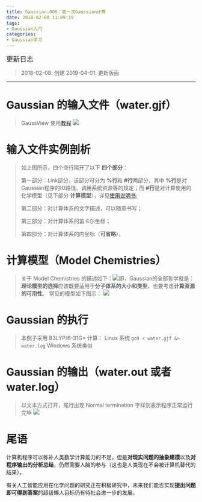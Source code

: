 ```yaml
---
title: Gaussian-000：第一次Gaussian计算
date: 2018-02-08 11:09:19
tags: 
- Gaussian入门
categories:
- Gaussian学习
---
```


<font  size=4 face="黑体">更新日志</font> 

> 2018-02-08: 创建
> 2019-04-01: 更新版面

---


# Gaussian 的输入文件（water.gjf）
> GaussView 使用[教程](https://www.baidu.com/s?wd=GaussView%20%E4%BD%BF%E7%94%A8%E6%95%99%E7%A8%8B&rsv_spt=1&rsv_iqid=0xa91889190003e46e&issp=1&f=8&rsv_bp=0&rsv_idx=2&ie=utf-8&tn=sitehao123&rsv_enter=1&rsv_n=2&rsv_sug3=1)
![](https://chem.liugaoyong.top/2018-02-08-gaussian-0/1.png)
# 输入文件实例剖析
> 如上图所示，四个空行隔开了以下 **四个部分**：
>
> 第一部分：Link部分。该部分可分为 **%行**和 **#行**两部分，其中 **%行**是对Gaussian程序的IO路径、调用系统资源等的规定；而 **#行**是对计算使用的化学模型（见下部分 **计算模型**），详见[使用说明书](https://www.baidu.com/s?wd=g09%20%E4%BD%BF%E7%94%A8%E8%AF%B4%E6%98%8E%E4%B9%A6&rsv_spt=1&rsv_iqid=0xce519ed00005c3d7&issp=1&f=8&rsv_bp=1&rsv_idx=2&ie=utf-8&rqlang=cn&tn=sitehao123&rsv_enter=0&oq=g09%2520%25E4%25BD%25BF%25E7%2594%25A8%25E8%25AF%25B4%25E6%2598%258E%25E4%25B9%25A6&rsv_t=b5f7Sm7aKLp818iBSOkNaOHkUav6%2BKuVRyRjEvgG2xQUNzgF8chxoeDJrvjkNO2WUw&rsv_pq=eafaf8810004c4d3);
>
> 第二部分：对计算体系的文字描述，可以随意书写；
>
> 第三部分：对计算体系的笛卡尔坐标； 
>
> 第四部分：对计算体系的内坐标（**可省略**）。

# 计算模型（Model Chemistries）
> 关于 Model Chemistries 的描述如下：![](https://chem.liugaoyong.top/2018-02-08-gaussian-0/2.png)即，Gaussian的全部哲学就是：**理论模型的选择**应该既要适用于**分子体系的大小和类型**，也要考虑**计算资源的可用性**。
> 常见的模型如下图示：
> ![](https://chem.liugaoyong.top/2018-02-08-gaussian-0/3.png)


# Gaussian 的执行
> 本例子采用 B3LYP/6-31G* 计算：
> Linux 系统 `go9 < water.gjf &> water.log`
> Windows 系统类似


# Gaussian 的输出（water.out 或者 water.log）
> 以文本方式打开，尾行出现 Normal termination 字样则表示程序正常运行完毕
![](https://chem.liugaoyong.top/2018-02-08-gaussian-0/4.png)


# 尾语

计算机程序可以弥补人类数学计算能力的不足，但是**对现实问题的抽象建模**以及**对程序输出的分析总结**，仍然需要人脑的参与（这也是人类现在不会被计算机替代的结果）。

有关人工智能应用在化学问题的研究正在积极研究中，未来我们能否实现**提出问题即可得到答案**的超级懒人目标仍有待社会进一步的发展。

